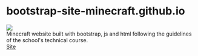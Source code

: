 # bootstrap-site-minecraft.github.io
<img src="https://github.com/FelipePDS/minecraft-in-bootstrap.github.io/blob/main/assets/images/icons/favicon.png" style="width=50%"/> <br> Minecraft website built with bootstrap, js and html following the guidelines of the school's technical course. <br>
<a href="https://felipepds.github.io/bootstrap-site-minecraft.github.io/">Site</a>
